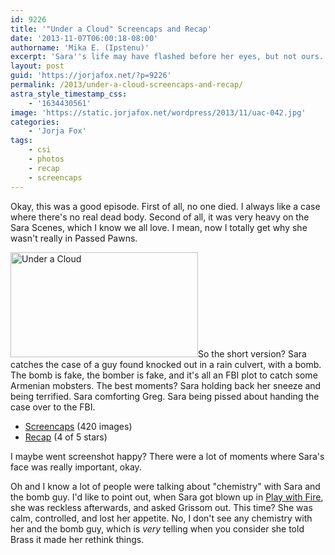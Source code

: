 ```yaml
---
id: 9226
title: '"Under a Cloud" Screencaps and Recap'
date: '2013-11-07T06:00:18-08:00'
authorname: 'Mika E. (Ipstenu)'
excerpt: 'Sara''s life may have flashed before her eyes, but not ours. She survived the bomb.'
layout: post
guid: 'https://jorjafox.net/?p=9226'
permalink: /2013/under-a-cloud-screencaps-and-recap/
astra_style_timestamp_css:
    - '1634430561'
image: 'https://static.jorjafox.net/wordpress/2013/11/uac-042.jpg'
categories:
    - 'Jorja Fox'
tags:
    - csi
    - photos
    - recap
    - screencaps
---
```


Okay, this was a good episode. First of all, no one died. I always like a case where there's no real dead body. Second of all, it was very heavy on the Sara Scenes, which I know we all love. I mean, now I totally get why she wasn't really in Passed Pawns.

<img class="alignleft size-medium wp-image-9228" src="//jfo-static.net/wordpress/2013/11/uac-042.jpg" alt="Under a Cloud" width="300" height="168" />So the short version? Sara catches the case of a guy found knocked out in a rain culvert, with a bomb. The bomb is fake, the bomber is fake, and it's all an FBI plot to catch some Armenian mobsters. The best moments? Sara holding back her sneeze and being terrified. Sara comforting Greg. Sara being pissed about handing the case over to the FBI.
<ul>
 	<li><a href="https://jorjafox.net/gallery/tv/csi/season14/07-under-a-cloud/">Screencaps</a> (420 images)</li>
 	<li><a href="https://jorjafox.net/wiki/Under_a_Cloud">Recap</a> (4 of 5 stars)</li>
</ul>
I maybe went screenshot happy? There were a lot of moments where Sara's face was really important, okay.

Oh and I know a lot of people were talking about "chemistry" with Sara and the bomb guy. I'd like to point out, when Sara got blown up in <a href="https://jorjafox.net/wiki/Play_With_Fire">Play with Fire</a>, she was reckless afterwards, and asked Grissom out. This time? She was calm, controlled, and lost her appetite. No, I don't see any chemistry with her and the bomb guy, which is _very_ telling when you consider she told Brass it made her rethink things.
